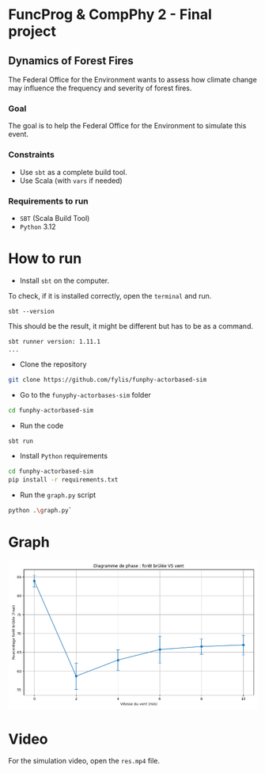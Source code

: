 # FuncProg & CompPhy 2 - Final project
## Dynamics of Forest Fires
The Federal Office for the Environment wants to assess how climate
change may influence the frequency and severity of forest fires.
### Goal
The goal is to help the Federal Office for the Environment to simulate this event.
### Constraints
- Use `sbt` as a complete build tool.
- Use Scala (with `vars` if needed)
### Requirements to run
- `SBT` (Scala Build Tool)
- `Python` 3.12
# How to run
- Install `sbt` on the computer.

To check, if it is installed correctly, open the `terminal` and run.

```terminal
sbt --version
```
This should be the result, it might be different but has to be as a command.


```terminal
sbt runner version: 1.11.1
...
```
- Clone the repository
```bash
git clone https://github.com/fylis/funphy-actorbased-sim
```

- Go to the `funyphy-actorbases-sim` folder
```bash
cd funphy-actorbased-sim
```

- Run the code
```bash
sbt run
```

- Install `Python` requirements
```bash
cd funphy-actorbased-sim
pip install -r requirements.txt
```

- Run the `graph.py` script
```bash
python .\graph.py`
```
# Graph
![image](graph1.png)

# Video
For the simulation video, open the `res.mp4` file.